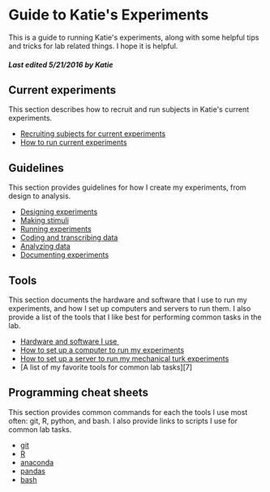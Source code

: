 # Guide to Katie's Experiments

This is a guide to running Katie's experiments, along with some helpful tips and tricks for lab related things.  I hope it is helpful.

##### Last edited 5/21/2016 by Katie

## Current experiments

This section describes how to recruit and run subjects in Katie's current experiments.

- [Recruiting subjects for current experiments](current/recruitment.md)
- [How to run current experiments](current/how-to-run.md)

## Guidelines

This section provides guidelines for how I create my experiments, from design to analysis.

- [Designing experiments](guidelines/designing-exps.md)
- [Making stimuli](guidelines/making-stimuli.md)
- [Running experiments](running-exps.md)
- [Coding and transcribing data](coding-and-transcribing.md)
- [Analyzing data](analyzing-data.md)
- [Documenting experiments](guidelines/documenting)

## Tools

This section documents the hardware and software that I use to run my experiments, and how I set up computers and servers to run them. I also provide a list of the tools that I like best for performing common tasks in the lab.

- [Hardware and software I use ](tools/hardware-and-software.md)
- [How to set up a computer to run my experiments](computer-setup.md)
- [How to set up a server to run my mechanical turk experiments](tools/server-setup.md)
- [A list of my favorite tools for common lab tasks][7]

## Programming cheat sheets

This section provides common commands for each the tools I use most often: git, R, python, and bash. I also provide links to scripts I use for common lab tasks.  

- [git](cheat-sheets/git.md)
- [R](cheat-sheets/R.md)
- [anaconda](cheat-sheets/anaconda.md)
- [pandas](cheat-sheets/pandas.md)
- [bash](cheat-sheets/bash.md)


